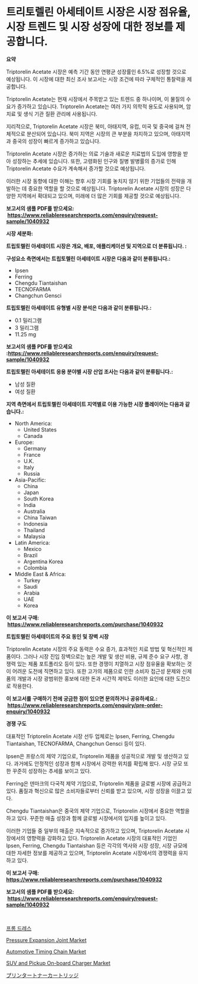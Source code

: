 <p><h1>트리토렐린 아세테이트 시장은 시장 점유율, 시장 트렌드 및 시장 성장에 대한 정보를 제공합니다.</h1></p><p><strong>요약</strong></p>
<p><p>Triptorelin Acetate 시장은 예측 기간 동안 연평균 성장률인 6.5%로 성장할 것으로 예상됩니다. 이 시장에 대한 최신 조사 보고서는 시장 조건에 따라 구체적인 통찰력을 제공합니다.</p><p>Triptorelin Acetate는 현재 시장에서 주목받고 있는 트렌드 중 하나이며, 이 물질의 수요가 증가하고 있습니다. Triptorelin Acetate는 여러 가지 의학적 용도로 사용되며, 암 치료 및 생식 기관 질환 관리에 사용됩니다.</p><p>지리적으로, Triptorelin Acetate 시장은 북미, 아태지역, 유럽, 미국 및 중국에 걸쳐 전체적으로 분산되어 있습니다. 북미 지역은 시장의 큰 부분을 차지하고 있으며, 아태지역과 중국의 성장이 빠르게 증가하고 있습니다.</p><p>Triptorelin Acetate 시장은 증가하는 의료 기술과 새로운 치료법의 도입에 영향을 받아 성장하는 추세에 있습니다. 또한, 고령화된 인구와 질병 발병률의 증가로 인해 Triptorelin Acetate 수요가 계속해서 증가할 것으로 예상됩니다.</p><p>이러한 시장 동향에 대한 이해는 향후 시장 기회를 놓치지 않기 위한 기업들의 전략을 개발하는 데 중요한 역할을 할 것으로 예상됩니다. Triptorelin Acetate 시장의 성장은 다양한 지역에서 확대되고 있으며, 미래에 더 많은 기회를 제공할 것으로 예상됩니다.</p></p>
<p><strong>보고서의 샘플 PDF를 받으세요: &nbsp;<a href="https://www.reliableresearchreports.com/enquiry/request-sample/1040932">https://www.reliableresearchreports.com/enquiry/request-sample/1040932</a></strong></p>
<p><strong>시장 세분화:</strong></p>
<p><strong> 트립토렐린 아세테이트 시장은 개요, 배포, 애플리케이션 및 지역으로 더 분류됩니다. :</strong></p>
<p><strong>구성요소 측면에서는 트립토렐린 아세테이트 시장은 다음과 같이 분류됩니다.:</strong></p>
<p><ul><li>Ipsen</li><li>Ferring</li><li>Chengdu Tiantaishan</li><li>TECNOFARMA</li><li>Changchun Gensci</li></ul></p>
<p><strong> 트립토렐린 아세테이트 유형별 시장 분석은 다음과 같이 분류됩니다.:</strong></p>
<p><ul><li>0.1 밀리그램</li><li>3 밀리그램</li><li>11.25 mg</li></ul></p>
<p><strong>보고서의 샘플 PDF를 받으세요 :<a href="https://www.reliableresearchreports.com/enquiry/request-sample/1040932">https://www.reliableresearchreports.com/enquiry/request-sample/1040932</a></strong></p>
<p><strong> 트립토렐린 아세테이트 응용 분야별 시장 산업 조사는 다음과 같이 분류됩니다.:</strong></p>
<p><ul><li>남성 질환</li><li>여성 질환</li></ul></p>
<p><strong>지역 측면에서 트립토렐린 아세테이트 지역별로 이용 가능한 시장 플레이어는 다음과 같습니다.:</strong></p>
<p><ul>
    <li>
        North America:
        <ul>
            <li>United States</li>
            <li>Canada</li>
        </ul>
    </li>
    <li>
        Europe:
        <ul>
            <li>Germany</li>
            <li>France</li>
            <li>U.K.</li>
            <li>Italy</li>
            <li>Russia</li>
        </ul>
    </li>
    <li>
        Asia-Pacific:
        <ul>
            <li>China</li>
            <li>Japan</li>
            <li>South Korea</li>
            <li>India</li>
            <li>Australia</li>
            <li>China Taiwan</li>
            <li>Indonesia</li>
            <li>Thailand</li>
            <li>Malaysia</li>
        </ul>
    </li>
    <li>
        Latin America:
        <ul>
            <li>Mexico</li>
            <li>Brazil</li>
            <li>Argentina Korea</li>
            <li>Colombia</li>
        </ul>
    </li>
    <li>
        Middle East & Africa:
        <ul>
            <li>Turkey</li>
            <li>Saudi</li>
            <li>Arabia</li>
            <li>UAE</li>
            <li>Korea</li>
        </ul>
    </li>
    </ul></p>
<p><strong>이 보고서 구매: &nbsp;<a href="https://www.reliableresearchreports.com/purchase/1040932">https://www.reliableresearchreports.com/purchase/1040932</a></strong></p>
<p><strong>트립토렐린 아세테이트의 주요 동인 및 장벽 시장</strong></p>
<p><p>Triptorelin Acetate 시장의 주요 동력은 수요 증가, 효과적인 치료 방법 및 혁신적인 제품이다. 그러나 시장 진입 장벽으로는 높은 개발 및 생산 비용, 규제 준수 요구 사항, 경쟁력 있는 제품 포트폴리오 등이 있다. 또한 경쟁이 치열하고 시장 점유율을 확보하는 것이 어려운 도전에 직면하고 있다. 또한 고가의 제품으로 인한 소비자 접근성 문제와 신제품의 개발과 시장 광범위한 홍보에 대한 돈과 시간적 제약도 이러한 요인에 대한 도전으로 작용한다.</p></p>
<p><strong>이 보고서를 구매하기 전에 궁금한 점이 있으면 문의하거나 공유하세요.: &nbsp;<a href="https://www.reliableresearchreports.com/enquiry/pre-order-enquiry/1040932">https://www.reliableresearchreports.com/enquiry/pre-order-enquiry/1040932</a></strong></p>
<p><strong>경쟁 구도</strong></p>
<p><p>대표적인 Triptorelin Acetate 시장 선두 업체로는 Ipsen, Ferring, Chengdu Tiantaishan, TECNOFARMA, Changchun Gensci 등이 있다. </p><p>Ipsen은 프랑스의 제약 기업으로, Triptorelin 제품을 성공적으로 개발 및 생산하고 있다. 과거에도 안정적인 성장과 함께 시장에서 강력한 위치를 확립해 왔다. 시장 규모 또한 꾸준히 성장하는 추세를 보이고 있다. </p><p>Ferring은 덴마크의 다국적 제약 기업으로, Triptorelin 제품을 글로벌 시장에 공급하고 있다. 품질과 혁신으로 많은 소비자들로부터 신뢰를 받고 있으며, 시장 성장을 이끌고 있다. </p><p>Chengdu Tiantaishan은 중국의 제약 기업으로, Triptorelin 시장에서 중요한 역할을 하고 있다. 꾸준한 매출 성장과 함께 글로벌 시장에서의 입지를 높이고 있다. </p><p>이러한 기업들 중 일부의 매출은 지속적으로 증가하고 있으며, Triptorelin Acetate 시장에서의 영향력을 강화하고 있다. Triptorelin Acetate 시장의 대표적인 기업인 Ipsen, Ferring, Chengdu Tiantaishan 등은 각각의 역사와 시장 성장, 시장 규모에 대한 자세한 정보를 제공하고 있으며, Triptorelin Acetate 시장에서의 경쟁력을 유지하고 있다.</p></p>
<p><strong>이 보고서 구매: &nbsp; <a href="https://www.reliableresearchreports.com/purchase/1040932">https://www.reliableresearchreports.com/purchase/1040932</a></strong></p>
<p><strong>보고서의 샘플 PDF를 받으세요: &nbsp;<a href="https://www.reliableresearchreports.com/enquiry/request-sample/1040932">https://www.reliableresearchreports.com/enquiry/request-sample/1040932</a></strong><strong></strong></p>
<p>&nbsp;</p>
<p><p><a href="https://github.com/xvz497517413/Market-Research-Report-List-1/blob/main/2168045187882.md">프롬 드레스</a></p><p><a href="https://butternut-bug-553.notion.site/Pressure-Expansion-Joint-Market-Insights-Market-Players-and-Forecast-Till-2031-60b4588569c04475831dacb4845d30f9">Pressure Expansion Joint Market</a></p><p><a href="https://github.com/BryceTownsendr/Market-Research-Report-List-3/blob/main/automotive-timing-chain-market.md">Automotive Timing Chain Market</a></p><p><a href="https://issuu.com/reportprime-2/docs/suv-and-pickup-on-board-charger-market-size-2030.p">SUV and Pickup On-board Charger Market</a></p><p><a href="https://github.com/mcbeesbxa270/Market-Research-Report-List-1/blob/main/6748300187948.md">プリンタートナーカートリッジ</a></p></p>